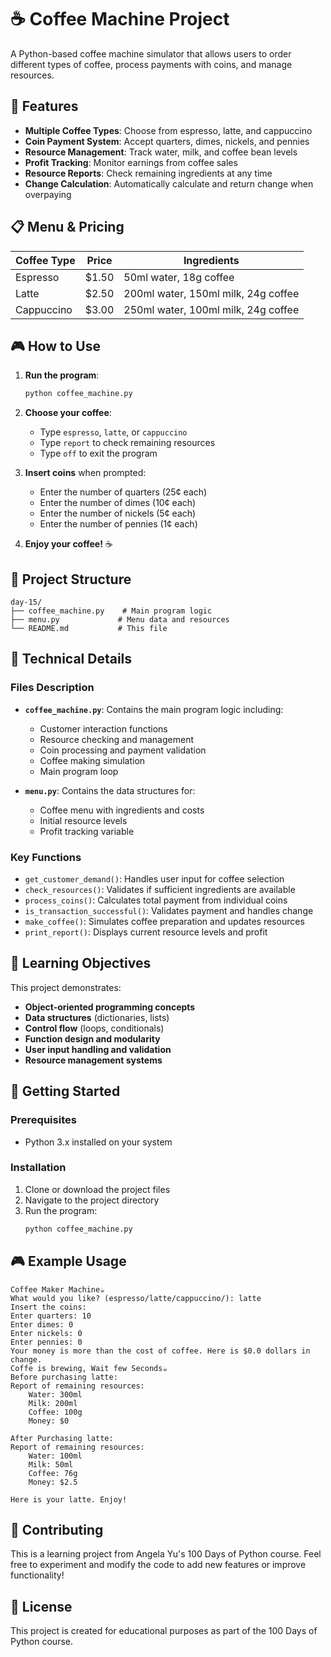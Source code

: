 # ☕ Coffee Machine Project

A Python-based coffee machine simulator that allows users to order different types of coffee, process payments with coins, and manage resources.

## 🚀 Features

- **Multiple Coffee Types**: Choose from espresso, latte, and cappuccino
- **Coin Payment System**: Accept quarters, dimes, nickels, and pennies
- **Resource Management**: Track water, milk, and coffee bean levels
- **Profit Tracking**: Monitor earnings from coffee sales
- **Resource Reports**: Check remaining ingredients at any time
- **Change Calculation**: Automatically calculate and return change when overpaying

## 📋 Menu & Pricing

| Coffee Type | Price | Ingredients |
|-------------|-------|-------------|
| Espresso    | $1.50 | 50ml water, 18g coffee |
| Latte       | $2.50 | 200ml water, 150ml milk, 24g coffee |
| Cappuccino  | $3.00 | 250ml water, 100ml milk, 24g coffee |

## 🎮 How to Use

1. **Run the program**:
   ```bash
   python coffee_machine.py
   ```

2. **Choose your coffee**:
   - Type `espresso`, `latte`, or `cappuccino`
   - Type `report` to check remaining resources
   - Type `off` to exit the program

3. **Insert coins** when prompted:
   - Enter the number of quarters (25¢ each)
   - Enter the number of dimes (10¢ each)
   - Enter the number of nickels (5¢ each)
   - Enter the number of pennies (1¢ each)

4. **Enjoy your coffee!** ☕

## 📁 Project Structure

```
day-15/
├── coffee_machine.py    # Main program logic
├── menu.py             # Menu data and resources
└── README.md           # This file
```

## 🔧 Technical Details

### Files Description

- **`coffee_machine.py`**: Contains the main program logic including:
  - Customer interaction functions
  - Resource checking and management
  - Coin processing and payment validation
  - Coffee making simulation
  - Main program loop

- **`menu.py`**: Contains the data structures for:
  - Coffee menu with ingredients and costs
  - Initial resource levels
  - Profit tracking variable

### Key Functions

- `get_customer_demand()`: Handles user input for coffee selection
- `check_resources()`: Validates if sufficient ingredients are available
- `process_coins()`: Calculates total payment from individual coins
- `is_transaction_successful()`: Validates payment and handles change
- `make_coffee()`: Simulates coffee preparation and updates resources
- `print_report()`: Displays current resource levels and profit

## 🎯 Learning Objectives

This project demonstrates:
- **Object-oriented programming concepts**
- **Data structures** (dictionaries, lists)
- **Control flow** (loops, conditionals)
- **Function design and modularity**
- **User input handling and validation**
- **Resource management systems**

## 🚀 Getting Started

### Prerequisites
- Python 3.x installed on your system

### Installation
1. Clone or download the project files
2. Navigate to the project directory
3. Run the program:
   ```bash
   python coffee_machine.py
   ```

## 🎮 Example Usage

```
Coffee Maker Machine☕
What would you like? (espresso/latte/cappuccino/):​ latte
Insert the coins:
Enter quarters: 10
Enter dimes: 0
Enter nickels: 0
Enter pennies: 0
Your money is more than the cost of coffee. Here is $0.0 dollars in change.
Coffe is brewing, Wait few Seconds☕
Before purchasing latte: 
Report of remaining resources:
    Water: 300ml
    Milk: 200ml
    Coffee: 100g
    Money: $0

After Purchasing latte:
Report of remaining resources:
    Water: 100ml
    Milk: 50ml
    Coffee: 76g
    Money: $2.5

Here is your latte. Enjoy!
```

## 🤝 Contributing

This is a learning project from Angela Yu's 100 Days of Python course. Feel free to experiment and modify the code to add new features or improve functionality!

## 📝 License

This project is created for educational purposes as part of the 100 Days of Python course.
